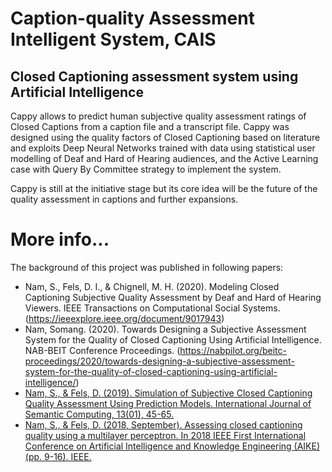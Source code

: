 # Caption-quality Assessment Intelligent System, CAIS
## Closed Captioning assessment system using Artificial Intelligence ##
Cappy allows to predict human subjective quality assessment ratings of Closed Captions from a caption file and a transcript file. 
Cappy was designed using the quality factors of Closed Captioning based on literature and exploits Deep Neural Networks trained with data using statistical user modelling of Deaf and Hard of Hearing audiences, and the Active Learning case with Query By Committee strategy to implement the system.

Cappy is still at the initiative stage but its core idea will be the future of the quality assessment in captions and further expansions.


# More info...
The background of this project was published in following papers:
- Nam, S., Fels, D. I., & Chignell, M. H. (2020). Modeling Closed Captioning Subjective Quality Assessment by Deaf and Hard of Hearing Viewers. IEEE Transactions on Computational Social Systems. (https://ieeexplore.ieee.org/document/9017943)
- Nam, Somang. (2020). Towards Designing a Subjective Assessment System for the Quality of Closed Captioning Using Artificial Intelligence. NAB-BEIT Conference Proceedings. (https://nabpilot.org/beitc-proceedings/2020/towards-designing-a-subjective-assessment-system-for-the-quality-of-closed-captioning-using-artificial-intelligence/)
- [Nam, S., & Fels, D. (2019). Simulation of Subjective Closed Captioning Quality Assessment Using Prediction Models. International Journal of Semantic Computing, 13(01), 45-65.](https://doi.org/10.1142/S1793351X19400038)
- [Nam, S., & Fels, D. (2018, September). Assessing closed captioning quality using a multilayer perceptron. In 2018 IEEE First International Conference on Artificial Intelligence and Knowledge Engineering (AIKE) (pp. 9-16). IEEE.](https://ieeexplore.ieee.org/abstract/document/8527442)
